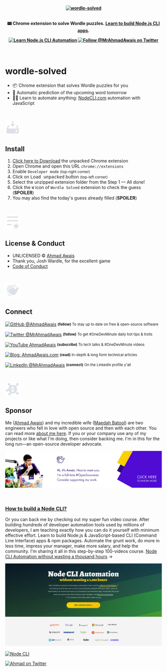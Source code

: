<h4 align="center">
    <a href="https://nodecli.com/?utm_source=FOSS&utm_medium=FOSS&utm_campaign=wordle-solved">
        <img src="https://raw.githubusercontent.com/ahmadawais/wordle-solved/master/.github/logo.png" alt="wordle-solved" />
    </a>
    <br>
    <br>

📟 Chrome extension to solve Wordle puzzles. [Learn to build Node.js CLI apps][n].

<!-- [![DOWNLOADS](https://img.shields.io/npm/dt/wordle-solved?label=DOWNLOADS%20%20%E2%9D%AF&colorA=538d4e&colorB=538d4e&style=flat)](https://www.npmjs.com/package/wordle-solved)  -->
[![Learn Node.js CLI Automation](https://img.shields.io/badge/-NodeCLI.com%20%E2%86%92-gray.svg?colorB=538d4e&style=flat)](https://nodecli.com/?utm_source=GitHubFOSS) [![Follow @MrAhmadAwais on Twitter](https://img.shields.io/badge/FOLLOW%20@MRAHMADAWAIS%20%E2%86%92-gray.svg?colorA=538d4e&colorB=538d4e&style=flat)](https://twitter.com/mrahmadawais/)

</h4>

<br>

# wordle-solved

- 📦 Chrome extension that solves Wordle puzzles for you
- 🤯 Automatic prediction of the upcoming word tomorrow
- 👨‍🏫 Learn to automate anything: [NodeCLI.com][n] automation with JavaScript

<br>

[![📟](https://raw.githubusercontent.com/ahmadawais/stuff/master/images/git/install.png)][repo]

## Install

<!-- - **RECOMMENDED**: [Download from Google Chrome Store][c] (Submitted, waiting for approval) -->
<!-- - **OR**: Use the [unpacked version][d] -->

1. [Click here to Download][d] the unpacked Chrome extension
1. Open Chrome and open this URL `chrome://extensions`
1. Enable `Developer mode` <small>(top-right corner)</small>
1. Click on <kbd>Load unpacked</kbd> button <small>(top-left corner)</small>
1. Select the unzipped extension folder from the Step 1 — All done!
1. Click the `W` icon of `Wordle Solved` extension to check the guess (**SPOILER**)
1. You may also find the today's guess already filled (**SPOILER**)

<br>

[![📃](https://raw.githubusercontent.com/ahmadawais/stuff/master/images/git/license.png)][repo]

## License & Conduct

- UNLICENSED © [Ahmad Awais](https://twitter.com/MrAhmadAwais/)
- Thank you, Josh Wardle, for the excellent game
- [Code of Conduct](code-of-conduct.md)

<br>

[![🙌](https://raw.githubusercontent.com/ahmadawais/stuff/master/images/git/connect.png)][repo]

## Connect

<div align="left">
    <p><a href="https://github.com/ahmadawais"><img alt="GitHub @AhmadAwais" align="center" src="https://img.shields.io/badge/GITHUB-gray.svg?colorB=6cc644&style=flat" /></a>&nbsp;<small><strong>(follow)</strong> To stay up to date on free & open-source software</small></p>
    <p><a href="https://twitter.com/MrAhmadAwais/"><img alt="Twitter @MrAhmadAwais" align="center" src="https://img.shields.io/badge/TWITTER-gray.svg?colorB=1da1f2&style=flat" /></a>&nbsp;<small><strong>(follow)</strong> To get #OneDevMinute daily hot tips & trolls</small></p>
    <p><a href="https://www.youtube.com/AhmadAwais"><img alt="YouTube AhmadAwais" align="center" src="https://img.shields.io/badge/YOUTUBE-gray.svg?colorB=ff0000&style=flat" /></a>&nbsp;<small><strong>(subscribe)</strong> To tech talks & #OneDevMinute videos</small></p>
    <p><a href="https://AhmadAwais.com/"><img alt="Blog: AhmadAwais.com" align="center" src="https://img.shields.io/badge/MY%20BLOG-gray.svg?colorB=4D2AFF&style=flat" /></a>&nbsp;<small><strong>(read)</strong> In-depth & long form technical articles</small></p>
    <p><a href="https://www.linkedin.com/in/MrAhmadAwais/"><img alt="LinkedIn @MrAhmadAwais" align="center" src="https://img.shields.io/badge/LINKEDIN-gray.svg?colorB=0077b5&style=flat" /></a>&nbsp;<small><strong>(connect)</strong> On the LinkedIn profile y'all</small></p>
</div>

<br>

[![👌](https://raw.githubusercontent.com/ahmadawais/stuff/master/images/git/sponsor.png)][repo]

## Sponsor

Me ([Ahmad Awais](https://twitter.com/mrahmadawais/)) and my incredible wife ([Maedah Batool](https://twitter.com/MaedahBatool/)) are two engineers who fell in love with open source and then with each other. You can read more [about me here](https://ahmadawais.com/about). If you or your company use any of my projects or like what I'm doing, then consider backing me. I'm in this for the long run—an open-source developer advocate.

[![Support Open-Source Work](https://raw.githubusercontent.com/ahmadawais/stuff/master/sponsor/sponsor.jpg)](https://github.com/AhmadAwais/sponsor)

<br>

### [How to build a Node CLI?][n]

Or you can back me by checking out my super fun video course. After building hundreds of developer automation tools used by millions of developers, I am teaching exactly how you can do it yourself with minimum effective effort. Learn to build Node.js & JavaScript-based CLI (Command Line Interface) apps & npm packages. Automate the grunt work, do more in less time, impress your manager, make more salary, and help the community. I'm sharing it all in this step-by-step 100-videos course. [Node CLI Automation without wasting a thousand hours][n] →

[![NodeCLI.com](https://raw.githubusercontent.com/ahmadawais/stuff/master/nodecli/featured.jpg)][n]

[![Node CLI](https://img.shields.io/badge/-NodeCLI.com%20%E2%86%92-gray.svg?colorB=488640&style=flat)](https://nodecli.com/?utm_source=FOSS&utm_medium=FOSS&utm_campaign=wordle-solved)

[![Ahmad on Twitter](https://img.shields.io/twitter/follow/mrahmadawais.svg?style=social&label=Follow%20@MrAhmadAwais)](https://twitter.com/mrahmadawais/)

[c]: https://nodecli.com/?utm_source=FOSS&utm_medium=FOSS&utm_campaign=wordle-solved
[n]: https://nodecli.com/?utm_source=FOSS&utm_medium=FOSS&utm_campaign=wordle-solved
[repo]: https://github.com/AhmadAwais/wordle-solved
[d]: https://raw.githubusercontent.com/ahmadawais/wordle-solved/main/wordle-solved-ahmadawais.zip
